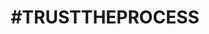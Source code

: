 ---
pid: CH356
title: "#TRUSTTHEPROCESS"
location_transcription: Wells Fargo Center 3601 S. Broad St.
zipcode: '84308'
outside_phl: 'Cornish UT '
neighborhood: 
age: '26'
age_range: 20-29
instagram: 
image_file_name: CH_356.jpg
proposal_transcription: |-
  Joel Embiid .. Need I say more?
  [Statue of Joel Embiid] Shirley Temple in hand.
topic: Figure,Sports
topic_summary: 0, 0
type: Sculpture Statue
keywords_other: 
credit: 
image_labels: 
twitter: 
facebook: 
permalink: "/monuments/ch356/"
layout: item-page
---